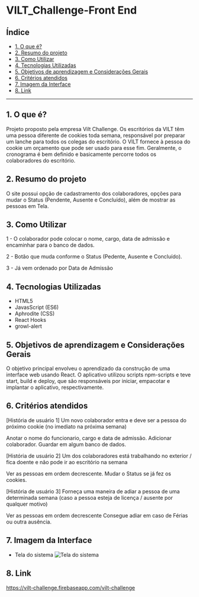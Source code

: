 # VILT_Challenge-Front End

## Índice

* [1. O que é?](#1-o-que-é?)
* [2. Resumo do projeto](#2-resumo-do-projeto)
* [3. Como Utilizar](#3-como-utilizar)
* [4. Tecnologias Utilizadas](#4-tecnologias-utilizadas)
* [5. Objetivos de aprendizagem e Considerações Gerais](#5-objetivos-de-aprendizagem-e-considerações-Gerais)
* [6. Critérios atendidos](#6-critérios-atendidos)
* [7. Imagem da Interface](#7-imagem-da-interface)
* [8. Link](#8-link)

***
## 1. O que é?

Projeto proposto pela empresa Vilt Challenge. Os escritórios da VILT têm uma pessoa diferente de cookies toda semana, responsável por preparar um lanche para todos os colegas do escritório. O VILT fornece à pessoa do cookie um orçamento que pode ser usado para esse fim. Geralmente, o cronograma é bem definido e basicamente percorre todos os colaboradores do escritório. 

## 2. Resumo do projeto

O site possui opção de cadastramento dos colaboradores, opções para mudar o Status (Pendente, Ausente e Concluído), além de mostrar as pessoas em Tela.

## 3. Como Utilizar

1 - O colaborador pode colocar o nome, cargo, data de admissão e encaminhar para o banco de dados.

2 - Botão que muda conforme o Status (Pedente, Ausente e Concluído). 

3 - Já vem ordenado por Data de Admissão

## 4. Tecnologias Utilizadas

* HTML5
* JavasScript (ES6)
* Aphrodite (CSS)
* React Hooks
* growl-alert

## 5. Objetivos de aprendizagem e Considerações Gerais

O objetivo principal envolveu o aprendizado da construção de uma interface web usando React. 
O aplicativo utilizou scripts npm-scripts e teve start, build e deploy, que são responsáveis por iniciar, empacotar e implantar o aplicativo, respectivamente.

## 6. Critérios atendidos

[História de usuário 1] Um novo colaborador entra e deve ser a pessoa do próximo cookie (no imediato na próxima semana)

Anotar o nome do funcionario, cargo e data de admissão.
Adicionar colaborador.
Guardar em algum banco de dados.

[História de usuário 2] Um dos colaboradores está trabalhando no exterior / fica doente e não pode ir ao escritório na semana

Ver as pessoas em ordem decrescente.
Mudar o Status se já fez os cookies.

[História de usuário 3] Forneça uma maneira de adiar a pessoa de uma determinada semana (caso a pessoa esteja de licença / ausente por qualquer motivo)

Ver as pessoas em ordem decrescente
Consegue adiar em caso de Férias ou outra ausência.

## 7. Imagem da Interface

- Tela do sistema ![Tela do sistema](/public/img/viltChallenge.gif)

## 8. Link

https://vilt-challenge.firebaseapp.com/vilt-challenge